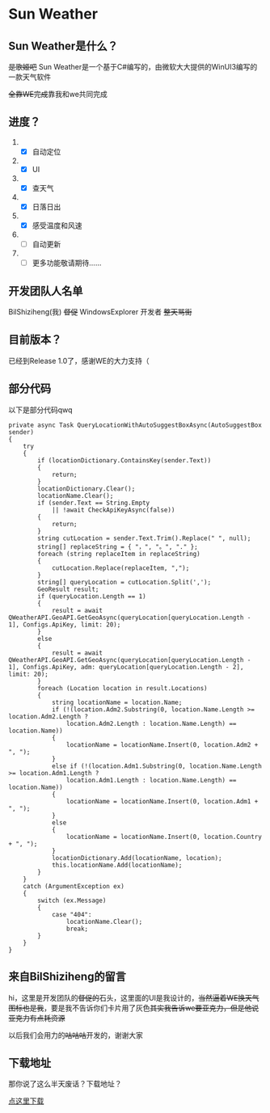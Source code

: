 # Sun Weather
## Sun Weather是什么？
~~是歌姬吧~~ Sun Weather是一个基于C#编写的，由微软大大提供的WinUI3编写的一款天气软件

~~全靠WE完成~~靠我和we共同完成

## 进度？
1. - [x] 自动定位
2. - [x] UI
3. - [x] 查天气
4. - [x] 日落日出
5. - [x] 感受温度和风速
6. - [ ] 自动更新
7. - [ ] 更多功能敬请期待…… 

## 开发团队人名单
BilShiziheng(我) ~~督促~~
WindowsExplorer 开发者 ~~整天骂街~~

## 目前版本？
已经到Release 1.0了，感谢WE的大力支持（

## 部分代码
以下是部分代码qwq

```
private async Task QueryLocationWithAutoSuggestBoxAsync(AutoSuggestBox sender)
{
    try
    {
        if (locationDictionary.ContainsKey(sender.Text))
        {
            return;
        }
        locationDictionary.Clear();
        locationName.Clear();
        if (sender.Text == String.Empty
            || !await CheckApiKeyAsync(false))
        {
            return;
        }
        string cutLocation = sender.Text.Trim().Replace(" ", null);
        string[] replaceString = { "，", "。", "." };
        foreach (string replaceItem in replaceString)
        {
            cutLocation.Replace(replaceItem, ",");
        }
        string[] queryLocation = cutLocation.Split(',');
        GeoResult result;
        if (queryLocation.Length == 1)
        {
            result = await QWeatherAPI.GeoAPI.GetGeoAsync(queryLocation[queryLocation.Length - 1], Configs.ApiKey, limit: 20);
        }
        else
        {
            result = await QWeatherAPI.GeoAPI.GetGeoAsync(queryLocation[queryLocation.Length - 1], Configs.ApiKey, adm: queryLocation[queryLocation.Length - 2], limit: 20);
        }
        foreach (Location location in result.Locations)
        {
            string locationName = location.Name;
            if (!(location.Adm2.Substring(0, location.Name.Length >= location.Adm2.Length ?
                location.Adm2.Length : location.Name.Length) == location.Name))
            {
                locationName = locationName.Insert(0, location.Adm2 + ", ");
            }
            else if (!(location.Adm1.Substring(0, location.Name.Length >= location.Adm1.Length ?
                location.Adm1.Length : location.Name.Length) == location.Name))
            {
                locationName = locationName.Insert(0, location.Adm1 + ", ");
            }
            else
            {
                locationName = locationName.Insert(0, location.Country + ", ");
            }
            locationDictionary.Add(locationName, location);
            this.locationName.Add(locationName);
        }
    }
    catch (ArgumentException ex)
    {
        switch (ex.Message)
        {
            case "404":
                locationName.Clear();
                break;
        }
    }
}
```
## 来自BilShiziheng的留言
hi，这里是开发团队的~~督促的~~石头，这里面的UI是我设计的，~~当然逼着WE换天气图标也是我~~，要是我不告诉你们卡片用了灰色~~其实我告诉we要亚克力，但是他说亚克力有点耗资源~~

以后我们会用力的~~咕咕咕~~开发的，谢谢大家

## 下载地址
那你说了这么半天废话？下载地址？

[点这里下载](https://github.com/WinExp/SunWeather/releases/tag/1.0.0 "Sun Weather 最新版下载")
